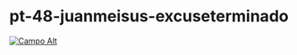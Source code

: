 # pt-48-juanmeisus-excuseterminado

[![Campo Alt](https://img.youtube.com/vi/iKXrtpjdD0Q/0.jpg)](https://www.youtube.com/watch?v=iKXrtpjdD0Q)
